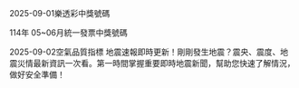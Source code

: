 
2025-09-01樂透彩中獎號碼

                                
114年 05~06月統一發票中獎號碼
                             
2025-09-02空氣品質指標
                              地震速報即時更新！剛剛發生地震？震央、震度、地震災情最新資訊一次看。第一時間掌握重要即時地震新聞，幫助您快速了解情況，做好安全準備！

